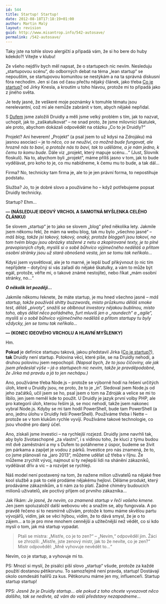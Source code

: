 ```yaml
---
id: 544
title: Startup! Startup!
date: 2012-08-18T17:18:19+01:00
author: Martin Malý
layout: revision
guid: http://www.misantrop.info/542-autosave/
permalink: /542-autosave/
---
```

Taky jste na tohle slovo alergičtí a připadá vám, že si ho bere do huby kdekdo?! Vítejte v klubu!

<!--more-->

Ze všeho nejdřív bych měl napsat, že o startupech nic nevím. Nesleduju &#8222;startupovou scénu&#8220;, do odborných debat na téma &#8222;lean startup&#8220; se nepouštím, se startupovou komunitou se nestýkám a na ta správná diskusní fóra nechodím. Jen si čas od času přečtu nějaký článek, jako třeba [Co je startup?](http://www.knesl.com/articles/view/co-je-startup) od Jirky Knesla, a kroutím u toho hlavou, protože mi to připadá jako z jiného světa.

Je tedy jasné, že veškeré moje poznámky k tomuhle tématu jsou nerelevantní, což mi ale nemůže zabránit v tom, abych nějaké nepřidal.

S [Dufem](http://inferno.duf.cz/) jsme založili Druidly a měli jsme velký problém s tím, jak to nazvat, uchopit, jak to &#8222;zaškatulkovat&#8220; &#8211; ne snad proto, že jsme milovníci škatulek, ale proto, abychom dokázali odpovědět na otázku &#8222;Co to je Druidly?&#8220;

Projekt? Ani heverem! &#8222;Projekt&#8220; (a psal jsem to už kdysi na Zdrojáku) má jasnou asociaci &#8211; je to _něco, co se neuživí, co možná bude fungovat, ale hrozně nás to baví, a protože nás to baví, tak to uděláme, a je nám jedno, k čemu to komu bude_. Dále viz &#8222;projekt, který mapuje scénu&#8230;&#8220; (Just, Slovník floskulí). Na to, abychom byli &#8222;projekt&#8220;, máme příliš jasno v tom, jak to bude vydělávat, pro koho to je, co mu nabídneme, k čemu mu to bude, a tak dál&#8230;

Firma? No, technicky tam firma je, ale to je jen právní forma, to nepostihuje podstatu.

Služba? Jo, to je dobré slovo a používáme ho &#8211; když potřebujeme popsat Druidly technicky.

Startup? Ehm&#8230;

**&#8212; (NÁSLEDUJE IDEOVÝ VRCHOL A SAMOTNÁ MYŠLENKA CELÉHO ČLÁNKU)**

Se slovem &#8222;startup&#8220; je to jako se slovem &#8222;blog&#8220; před několika lety. Jakmile jsem někomu řekl, že mám na webu blog, tak mu bylo &#8222;všechno jasné&#8220; &#8211; _máš blog, takže jsi takový, takový, onaký, protože bloggeři jsou takoví, na tom tvém blogu jsou obrázky stažené z netu a zkopírované texty, je to plné pravopisných chyb, myslíš si o sobě bůhvíco výjimečného neděláš a přitom osobní stránky jsou už stará obnošená vesta, jen se tomu tak neříkalo&#8230;_

Kdysi jsem vysvětloval, ale je to marné, je lepší buď přikývnout (o nic tím nepřijdete &#8211; dotyčný si vás zařadí do nějaké škatulky, a vám to může být egál, protože, věřte mi, o takové známé nestojíte), nebo říkat &#8222;mám osobní stránky, no&#8230;&#8220;

**_O několik let později&#8230;_**

Jakmile někomu řeknete, že máte startup, je mu hned všechno jasné &#8211; _máš startup, takže používáš shitty buzzwords, místo průzkumu děláš smoke test, děláš &#8222;pivoty&#8220;, snažíš se oblbnout investory nějakou bublinou, místo toho, abys dělal něco pořádného, furt mluvíš jen o &#8222;raundech&#8220; a &#8222;agile&#8220;, myslíš si o sobě bůhvíco výjimečného neděláš a přitom startupy tu byly vždycky, jen se tomu tak neříkalo&#8230;_

**&#8212; (KONEC IDEOVÉHO VRCHOLU A HLAVNÍ MYŠLENKY)**

Hm.

**Pokud** je definice startupu taková, jakou představil Jirka ([Co je startup?](http://www.knesl.com/articles/view/co-je-startup)), **tak** Druidly není startup. Polovina věcí, které píše, se na Druidly nehodí, a druhou polovinu jsem nepochopil. _(Napsal bych, že to jsou číčoviny, ale jak jsem předeslal výše &#8211; já o startupech nic nevím, takže je pravděpodobné, že Jirka má pravdu a já to jen nechápu.)_

Ano, používáme třeba Node.js &#8211; protože se výborně hodí na řešení určitých úloh, které u Druidly jsou, ne proto, že to je &#8222;in&#8220;. Sledoval jsem Node.js od jeho začátků, učil jsem se ho, psal jsem o tom na Zdroják a velice se mi to líbilo, jen jsem neměl kde to použít. U Druidly je jazyk první volby PHP, ale pro kategorii úloh, kterou řeším já, se moc nehodí, takže jsem nakonec vybral Node.js. Kdyby se mi tam hodil PowerShell, bude tam PowerShell (a ano, jednu úlohu v Druidly řeší PowerShell). Používáme třeba i Nette &#8211; protože se v tom klukům rychle vyvíjí. Používáme takové technologie, co jsou vhodné pro daný účel.

Ano, získali jsme investici &#8211; na rychlejší rozjezd. Druidly jsme navrhli tak, aby bylo životaschopné &#8222;za vlastní&#8220;, i s vidinou toho, že kluci z týmu budou mít dvě zaměstnání a my s Dufem to potáhneme z úspor, budeme se živit jen párkama a zapíjet je vodou z párků. Investice pro nás znamená, že to, co jsme plánovali na &#8222;jaro 2013&#8220;, můžeme udělat už třeba v říjnu. Že můžeme zrychlit vývoj, najmout si ty nejlepší lidi na shánění zákazníků, vydělávat dřív a víc &#8211; a rozvíjet se rychleji.

Náš model není postavený na tom, že nažene milion uživatelů na nějaké free kool službě a pak to celé prodáme nějakému hejlovi. Děláme produkt, který prodáváme zákazníkům, a ti nám za to platí. Žádné chiméry budoucích milionů uživatelů, ale poctivý příjem od prvního zákazníka&#8230;

Jak říkám: _Je jasné, že nevím, co znamená startup v řeči vašeho kmene._ Jen jsem spoluzaložil další webovou věc a snažím se, aby fungovala. A po pravdě řečeno si to nesmírně užívám, protože k tomu máme skvělou partu vývojářů, vidím, jak se věci hýbou, vidím, že to dává smysl, že je o to zájem&#8230; a to je pro mne mnohem cennější a užitečnější než vědět, co si kdo myslí o tom, jak má startup vypadat.

> Ptali se mistra: &#8222;Mistře, co je to zen?&#8220; &#8211; &#8222;Nevím,&#8220; odpověděl jim. Žáci se zhrozili: &#8222;Mistře, jste zenový mistr, jak to že nevíte, co je zen?&#8220; Mistr odpověděl: &#8222;Mně vyhovuje nevědět to&#8230;&#8220;

Nevím, co je startup, a vyhovuje mi to.

PS: Mnozí si myslí, že pisálci píší slovo &#8222;startup&#8220; všude, protože za každé použití dostanou pětikorunu. To samozřejmě není pravda, startup! Dostávají okolo osmdesáti halířů za kus. Pětikorunu máme jen my, influenceři. Startup startup startup!

PPS: _Jasně že je Druidly startup&#8230; ale pokud z toho chcete vyvozovat něco dalšího, tak se nedivte, až vám do vaší představy nezapadneme&#8230;_